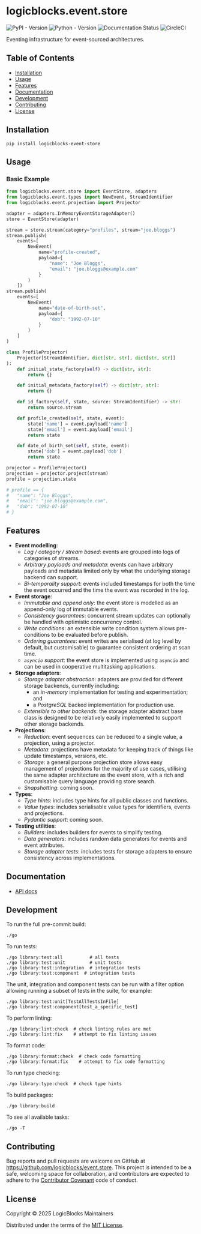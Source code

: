 logicblocks.event.store
=======================

![PyPI - Version](https://img.shields.io/pypi/v/logicblocks.event.store)
![Python - Version](https://img.shields.io/pypi/pyversions/logicblocks.event.store)
![Documentation Status](https://readthedocs.org/projects/eventstore/badge/?version=latest)
![CircleCI](https://img.shields.io/circleci/build/github/logicblocks/event.store)

Eventing infrastructure for event-sourced architectures.

Table of Contents
-----------------

- [Installation](#installation)
- [Usage](#usage)
- [Features](#features)
- [Documentation](#documentation)
- [Development](#development)
- [Contributing](#contributing)
- [License](#license)

Installation
------------

```shell
pip install logicblocks-event-store
```

Usage
-----

### Basic Example

```python
from logicblocks.event.store import EventStore, adapters
from logicblocks.event.types import NewEvent, StreamIdentifier
from logicblocks.event.projection import Projector

adapter = adapters.InMemoryEventStorageAdapter()
store = EventStore(adapter)

stream = store.stream(category="profiles", stream="joe.bloggs")
stream.publish(
    events=[
        NewEvent(
            name="profile-created",
            payload={
                "name": "Joe Bloggs",
                "email": "joe.bloggs@example.com"
            }
        )
    ])
stream.publish(
    events=[
        NewEvent(
            name="date-of-birth-set",
            payload={
                "dob": "1992-07-10"
            }
        )
    ]
)

class ProfileProjector(
    Projector[StreamIdentifier, dict[str, str], dict[str, str]]
):
    def initial_state_factory(self) -> dict[str, str]:
        return {}

    def initial_metadata_factory(self) -> dict[str, str]:
        return {}

    def id_factory(self, state, source: StreamIdentifier) -> str:
        return source.stream

    def profile_created(self, state, event):
        state['name'] = event.payload['name']
        state['email'] = event.payload['email']
        return state

    def date_of_birth_set(self, state, event):
        state['dob'] = event.payload['dob']
        return state

projector = ProfileProjector()
projection = projector.project(stream)
profile = projection.state

# profile == {
#   "name": "Joe Bloggs", 
#   "email": "joe.bloggs@example.com", 
#   "dob": "1992-07-10"
# }
```

Features
--------

- **Event modelling**:
  - _Log / category / stream based_: events are grouped into logs of
    categories of streams.
  - _Arbitrary payloads and metadata_: events can have arbitrary payloads and
    metadata limited only by what the underlying storage backend can support.
  - _Bi-temporality support_: events included timestamps for both the time the
    event occurred and the time the event was recorded in the log.
- **Event storage**:
  - _Immutable and append only_: the event store is modelled as an append-only
    log of immutable events.
  - _Consistency guarantees_: concurrent stream updates can optionally be 
    handled with optimistic concurrency control.
  - _Write conditions_: an extensible write condition system allows 
    pre-conditions to be evaluated before publish.
  - _Ordering guarantees_: event writes are serialised (at log level by default,
    but customisable) to guarantee consistent ordering at scan time.
  - _`asyncio` support_: the event store is implemented using `asyncio` and can 
    be used in cooperative multitasking applications.
- **Storage adapters**: 
  - _Storage adapter abstraction_: adapters are provided for different storage
    backends, currently including:
    - an _in-memory_ implementation for testing and experimentation; and 
    - a _PostgreSQL_ backed implementation for production use.
  - _Extensible to other backends_: the storage adapter abstract base class is 
    designed to be relatively easily implemented to support other storage
    backends.
- **Projections**:
  - _Reduction_: event sequences can be reduced to a single value, a projection,
    using a projector.
  - _Metadata_: projections have metadata for keeping track of things like 
    update timestamps, versions, etc.
  - _Storage_: a general purpose projection store allows easy management of 
    projections for the majority of use cases, utilising the same adapter 
    architecture as the event store, with a rich and customisable query language
    providing store search.
  - _Snapshotting_: coming soon.
- **Types**:
  - _Type hints_: includes type hints for all public classes and functions. 
  - _Value types_: includes serialisable value types for identifiers, events and
    projections.
  - _Pydantic support_: coming soon.
- **Testing utilities**:
  - _Builders_: includes builders for events to simplify testing.
  - _Data generators_: includes random data generators for events and event
    attributes.
  - _Storage adapter tests_: includes tests for storage adapters to ensure
    consistency across implementations.

Documentation
-------------

- [API docs](https://eventstore.readthedocs.io/en/latest/)

Development
-----------

To run the full pre-commit build:

```shell
./go
```

To run tests:

```shell
./go library:test:all          # all tests
./go library:test:unit         # unit tests
./go library:test:integration  # integration tests
./go library:test:component  # integration tests
```

The unit, integration and component tests can be run with a filter option 
allowing running a subset of tests in the suite, for example:
```shell
./go library:test:unit[TestAllTestsInFile]
./go library:test:component[test_a_specific_test]
```

To perform linting:

```shell
./go library:lint:check  # check linting rules are met
./go library:lint:fix    # attempt to fix linting issues
```

To format code:

```shell
./go library:format:check  # check code formatting
./go library:format:fix    # attempt to fix code formatting
```

To run type checking:

```shell
./go library:type:check  # check type hints
```

To build packages:

```shell
./go library:build
```

To see all available tasks:

```shell
./go -T
```

Contributing
------------

Bug reports and pull requests are welcome on GitHub at 
https://github.com/logicblocks/event.store. This project is intended to be a 
safe, welcoming space for collaboration, and contributors are expected to 
adhere to the [Contributor Covenant](http://contributor-covenant.org) code of 
conduct.

License
-------

Copyright &copy; 2025 LogicBlocks Maintainers

Distributed under the terms of the
[MIT License](http://opensource.org/licenses/MIT).
